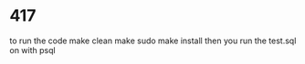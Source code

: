 # 417 
to run the code 
make clean
make 
sudo make install 
then you run the test.sql on with psql 
